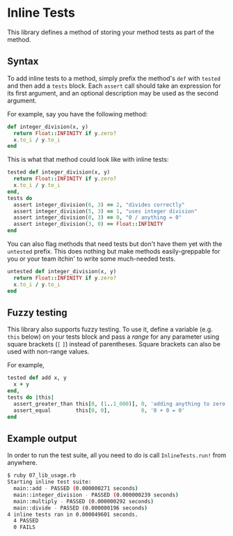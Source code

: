 # Inline Tests

This library defines a method of storing your method tests as part of the method.

## Syntax

To add inline tests to a method, simply prefix the method's `def` with `tested` and then add a `tests` block. Each
`assert` call should take an expression for its first argument, and an optional description may be used as the second argument.

For example, say you have the following method:
```ruby
def integer_division(x, y)
  return Float::INFINITY if y.zero?
  x.to_i / y.to_i
end
```

This is what that method could look like with inline tests:
```ruby
tested def integer_division(x, y)
  return Float::INFINITY if y.zero?
  x.to_i / y.to_i
end,
tests do
  assert integer_division(6, 3) == 2, "divides correctly"
  assert integer_division(5, 3) == 1, "uses integer division"
  assert integer_division(0, 3) == 0, "0 / anything = 0"
  assert integer_division(3, 0) == Float::INFINITY
end
```

You can also flag methods that need tests but don't have them yet with the `untested` prefix. This does nothing but make
methods easily-greppable for you or your team itchin' to write some much-needed tests.
```ruby
untested def integer_division(x, y)
  return Float::INFINITY if y.zero?
  x.to_i / y.to_i
end
```

## Fuzzy testing

This library also supports fuzzy testing. To use it, define a variable (e.g. `this` below) on your tests block and pass a _range_ for
any parameter using square brackets (`[` `]`) instead of parentheses. Square brackets can also be used with non-range values.

For example,
```ruby
tested def add x, y
  x + y
end,
tests do |this|
  assert_greater_than this[0, (1..1_000)], 0, 'adding anything to zero should be greater than zero'
  assert_equal        this[0, 0],          0, '0 + 0 = 0'
end
```

## Example output

In order to run the test suite, all you need to do is call `InlineTests.run!` from anywhere.

```bash
$ ruby 07_lib_usage.rb 
Starting inline test suite:
  main::add - PASSED (0.000000271 seconds)
  main::integer_division - PASSED (0.000000239 seconds)
  main::multiply - PASSED (0.000000292 seconds)
  main::divide - PASSED (0.000000196 seconds)
4 inline tests ran in 0.000049601 seconds.
  4 PASSED
  0 FAILS
```